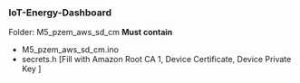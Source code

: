 ### IoT-Energy-Dashboard

Folder: M5_pzem_aws_sd_cm 
**Must contain**
- M5_pzem_aws_sd_cm.ino
- secrets.h [Fill with Amazon Root CA 1, Device Certificate, Device Private Key ]
